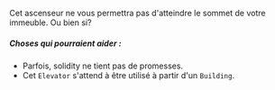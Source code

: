 Cet ascenseur ne vous permettra pas d'atteindre le sommet de votre immeuble. Ou bien si?

##### Choses qui pourraient aider :
* Parfois, solidity ne tient pas de promesses.
* Cet `Elevator` s'attend à être utilisé à partir d'un `Building`.
